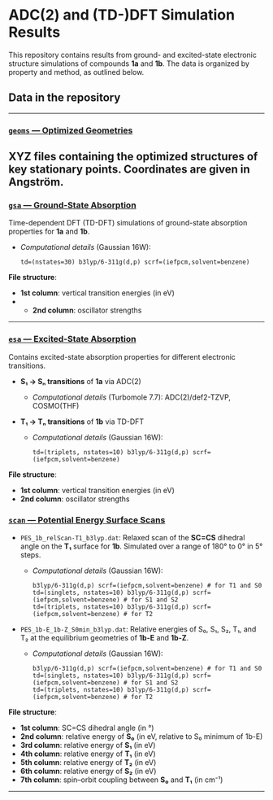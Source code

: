 # ADC(2) and (TD-)DFT Simulation Results  

This repository contains results from ground- and excited-state electronic structure simulations of compounds **1a** and **1b**.
The data is organized by property and method, as outlined below.  

## Data in the repository 
---  
### [`geoms` — Optimized Geometries](https://github.com/h-martina/PAT/tree/main/xyzfiles)  

XYZ files containing the optimized structures of key stationary points. Coordinates are given in Angström.  
---  

### [`gsa` — Ground-State Absorption](https://github.com/CompPhotoChem/PAT_mechanism/tree/main/gsa)  

Time-dependent DFT (TD-DFT) simulations of ground-state absorption properties for **1a** and **1b**.  
- *Computational details* (Gaussian 16W):
  ```
  td=(nstates=30) b3lyp/6-311g(d,p) scrf=(iefpcm,solvent=benzene)
  ```
  
**File structure**: 
- **1st column**: vertical transition energies (in eV)
- - **2nd column**: oscillator strengths
---
### [`esa` — Excited-State Absorption](https://github.com/h-martina/PAT/tree/main/esa)  

Contains excited-state absorption properties for different electronic transitions.

- **S₁ → Sₙ transitions** of **1a** via ADC(2)
  - *Computational details* (Turbomole 7.7): ADC(2)/def2-TZVP, COSMO(THF)

- **T₁ → Tₙ transitions** of **1b** via TD-DFT
  - *Computational details* (Gaussian 16W):
    ```
    td=(triplets, nstates=10) b3lyp/6-311g(d,p) scrf=(iefpcm,solvent=benzene)
    ```

**File structure**:
- **1st column**: vertical transition energies (in eV)
- **2nd column**: oscillator strengths

### [`scan` — Potential Energy Surface Scans](https://github.com/h-martina/PAT/tree/main/scan)  

- `PES_1b_relScan-T1_b3lyp.dat`: Relaxed scan of the **SC=CS** dihedral angle on the **T₁** surface for **1b**.
Simulated over a range of 180° to 0° in 5° steps.
  - *Computational details* (Gaussian 16W):
    ```
    b3lyp/6-311g(d,p) scrf=(iefpcm,solvent=benzene) # for T1 and S0
    td=(singlets, nstates=10) b3lyp/6-311g(d,p) scrf=(iefpcm,solvent=benzene) # for S1 and S2
    td=(triplets, nstates=10) b3lyp/6-311g(d,p) scrf=(iefpcm,solvent=benzene) # for T2
    ```

- `PES_1b-E_1b-Z_S0min_b3lyp.dat`: Relative energies of S₀, S₁, S₂, T₁, and T₂ at the equilibrium geometries of **1b-E** and **1b-Z**.
  - *Computational details* (Gaussian 16W):
    ```
    b3lyp/6-311g(d,p) scrf=(iefpcm,solvent=benzene) # for T1 and S0
    td=(singlets, nstates=10) b3lyp/6-311g(d,p) scrf=(iefpcm,solvent=benzene) # for S1 and S2
    td=(triplets, nstates=10) b3lyp/6-311g(d,p) scrf=(iefpcm,solvent=benzene) # for T2
    ```

**File structure**:
- **1st column**: SC=CS dihedral angle (in °)
- **2nd column**: relative energy of **S₀** (in eV, relative to S₀ minimum of 1b-E)
- **3rd column**: relative energy of **S₁** (in eV)
- **4th column**: relative energy of **T₁** (in eV)
- **5th column**: relative energy of **T₂** (in eV)
- **6th column**: relative energy of **S₂** (in eV)
- **7th column**: spin–orbit coupling between **S₀** and **T₁** (in cm⁻¹)

---
